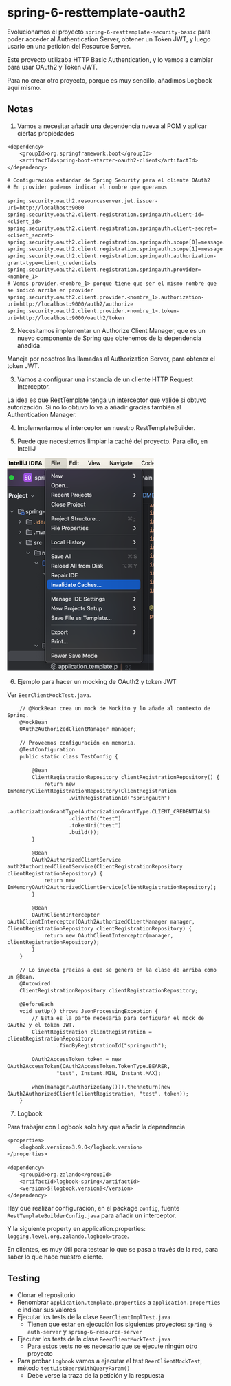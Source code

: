# spring-6-resttemplate-oauth2

Evolucionamos el proyecto `spring-6-resttemplate-security-basic` para poder acceder al Authentication Server, obtener un Token JWT, y luego usarlo en una petición del Resource Server.

Este proyecto utilizaba HTTP Basic Authentication, y lo vamos a cambiar para usar OAuth2 y Token JWT.

Para no crear otro proyecto, porque es muy sencillo, añadimos Logbook aquí mismo.

## Notas

1. Vamos a necesitar añadir una dependencia nueva al POM y aplicar ciertas propiedades

```
<dependency>
    <groupId>org.springframework.boot</groupId>
    <artifactId>spring-boot-starter-oauth2-client</artifactId>
</dependency>
```

```
# Configuración estándar de Spring Security para el cliente OAuth2
# En provider podemos indicar el nombre que queramos

spring.security.oauth2.resourceserver.jwt.issuer-uri=http://localhost:9000
spring.security.oauth2.client.registration.springauth.client-id=<client_id>
spring.security.oauth2.client.registration.springauth.client-secret=<client_secret>
spring.security.oauth2.client.registration.springauth.scope[0]=message.read
spring.security.oauth2.client.registration.springauth.scope[1]=message.write
spring.security.oauth2.client.registration.springauth.authorization-grant-type=client_credentials
spring.security.oauth2.client.registration.springauth.provider=<nombre_1>
# Vemos provider.<nombre_1> porque tiene que ser el mismo nombre que se indicó arriba en provider
spring.security.oauth2.client.provider.<nombre_1>.authorization-uri=http://localhost:9000/auth2/authorize
spring.security.oauth2.client.provider.<nombre_1>.token-uri=http://localhost:9000/oauth2/token
```

2. Necesitamos implementar un Authorize Client Manager, que es un nuevo componente de Spring que obtenemos de la dependencia añadida.

Maneja por nosotros las llamadas al Authorization Server, para obtener el token JWT.

3. Vamos a configurar una instancia de un cliente HTTP Request Interceptor.

La idea es que RestTemplate tenga un interceptor que valide si obtuvo autorización. Si no lo obtuvo lo va a añadir gracias también al Authentication Manager. 

4. Implementamos el interceptor en nuestro RestTemplateBuilder.

5. Puede que necesitemos limpiar la caché del proyecto. Para ello, en IntelliJ

![alt Clean Cache And Restart](../images/19-IntelliJ-Invalidate-Cache-And-Restart.png)

6. Ejemplo para hacer un mocking de OAuth2 y token JWT

Ver `BeerClientMockTest.java`.

```
    // @MockBean crea un mock de Mockito y lo añade al contexto de Spring.
    @MockBean
    OAuth2AuthorizedClientManager manager;

    // Proveemos configuración en memoria.
    @TestConfiguration
    public static class TestConfig {

        @Bean
        ClientRegistrationRepository clientRegistrationRepository() {
            return new InMemoryClientRegistrationRepository(ClientRegistration
                    .withRegistrationId("springauth")
                    .authorizationGrantType(AuthorizationGrantType.CLIENT_CREDENTIALS)
                    .clientId("test")
                    .tokenUri("test")
                    .build());
        }

        @Bean
        OAuth2AuthorizedClientService auth2AuthorizedClientService(ClientRegistrationRepository clientRegistrationRepository) {
            return new InMemoryOAuth2AuthorizedClientService(clientRegistrationRepository);
        }

        @Bean
        OAuthClientInterceptor oAuthClientInterceptor(OAuth2AuthorizedClientManager manager, ClientRegistrationRepository clientRegistrationRepository) {
            return new OAuthClientInterceptor(manager, clientRegistrationRepository);
        }
    }

    // Lo inyecta gracias a que se genera en la clase de arriba como un @Bean.
    @Autowired
    ClientRegistrationRepository clientRegistrationRepository;

    @BeforeEach
    void setUp() throws JsonProcessingException {
        // Esta es la parte necesaria para configurar el mock de OAuth2 y el token JWT.
        ClientRegistration clientRegistration = clientRegistrationRepository
                .findByRegistrationId("springauth");

        OAuth2AccessToken token = new OAuth2AccessToken(OAuth2AccessToken.TokenType.BEARER,
                "test", Instant.MIN, Instant.MAX);

        when(manager.authorize(any())).thenReturn(new OAuth2AuthorizedClient(clientRegistration, "test", token));
    }
```

7. Logbook

Para trabajar con Logbook solo hay que añadir la dependencia

```
<properties>
    <logbook.version>3.9.0</logbook.version>
</properties>

<dependency>
    <groupId>org.zalando</groupId>
    <artifactId>logbook-spring</artifactId>
    <version>${logbook.version}</version>
</dependency>
```

Hay que realizar configuración, en el package `config`, fuente `RestTemplateBuilderConfig.java` para añadir un interceptor.

Y la siguiente property en application.properties: `logging.level.org.zalando.logbook=trace`.

En clientes, es muy útil para testear lo que se pasa a través de la red, para saber lo que hace nuestro cliente.

## Testing

- Clonar el repositorio
- Renombrar `application.template.properties` a `application.properties` e indicar sus valores
- Ejecutar los tests de la clase `BeerClientImplTest.java`
  - Tienen que estar en ejecución los siguientes proyectos: `spring-6-auth-server` y `spring-6-resource-server`
- Ejecutar los tests de la clase `BeerClientMockTest.java`
  - Para estos tests no es necesario que se ejecute ningún otro proyecto
- Para probar `Logbook` vamos a ejecutar el test `BeerClientMockTest`, método `testListBeersWithQueryParam()`
  - Debe verse la traza de la petición y la respuesta